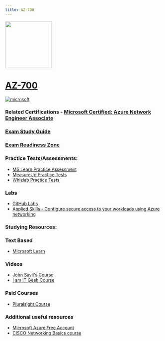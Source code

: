 ```yaml
---
title: AZ-700
---
```


<img src="/az-700.png" width="150" height="150">

# [AZ-700](https://learn.microsoft.com/certifications/exams/az-700)

<a href='https://learn.microsoft.com/en-us/certifications/browse/?type=role-based&levels=intermediate' target="_blank"><img alt='microsoft' src='https://img.shields.io/badge/associate-100000?style=for-the-badge&logo=microsoft&logoColor=white&labelColor=0078D4&color=212221'/></a> 


### Related Certifications - [Microsoft Certified: Azure Network Engineer Associate](https://learn.microsoft.com/en-us/certifications/azure-network-engineer-associate/)

### [Exam Study Guide](https://aka.ms/az700-studyguide)
### [Exam Readiness Zone](https://learn.microsoft.com/en-us/shows/exam-readiness-zone/preparing-for-az-700-design-and-implement-core-networking-infrastructure-1-of-5/)

### Practice Tests/Assessments:
- [MS Learn Practice Assessment](https://learn.microsoft.com/en-us/certifications/exams/az-700/practice/assessment?assessment-type=practice&assessmentId=70)
- [MeasureUp Practice Tests](https://www.measureup.com/microsoft-practice-test-az-700-designing-and-implementing-azure-networking-solutions.html#44)
- [Whizlab Practice Tests](https://www.whizlabs.com/microsoft-azure-exam-az-700/)

### Labs
- [GitHub Labs](https://aka.ms/az700labs)
- [Applied Skills - Configure secure access to your workloads using Azure networking](https://learn.microsoft.com/en-us/credentials/applied-skills/configure-secure-workloads-use-azure-virtual-networking/)

### Studying Resources:

### Text Based
- [Microsoft Learn](https://learn.microsoft.com/certifications/exams/az-700)
### Videos
- [John Savil's Course](https://www.youtube.com/playlist?list=PLlVtbbG169nGeFODKRZhjqdSxFpSPXVOa)
- [I am IT Geek Course](https://www.youtube.com/watch?v=aM3YPdeln_U&list=PLJBGLF8tZlXPMrwa1ix_Tv5P6RiF8ni3t&pp=iAQB)
### Paid Courses
- [Pluralsight Course](https://www.pluralsight.com/paths/designing-and-implementing-microsoft-azure-networking-solutions-az-700)
### Additional useful resources
- [Microsoft Azure Free Account](https://azure.microsoft.com/en-us/offers/ms-azr-0044p)
- [CISCO Networking Basics course](https://skillsforall.com/course/networking-basics?courseLang=en-US)
